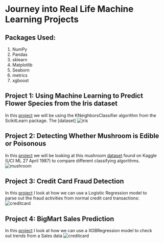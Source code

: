 # Journey into Real Life Machine Learning Projects

## Packages Used:
1. NumPy
2. Pandas
3. sklearn
4. Matplotlib
5. Seaborn
6. metrics
7. xgboost

## Project 1: Using Machine Learning to Predict Flower Species from the Iris dataset
In this [project](https://github.com/johnnys7n/Machine-Learning-Projects/tree/main/Project%201%20Iris%20Species%20Classification) we will be using the KNeighborsClassifier algorithm from the ScikitLearn package. The [dataset]
<img title='iris' src="https://storage.googleapis.com/kaggle-datasets-images/19/19/default-backgrounds/dataset-cover.jpg">

## Project 2: Detecting Whether Mushroom is Edible or Poisonous
In this [project](https://github.com/johnnys7n/Machine-Learning-Projects/tree/main/Project%202%20Mushroom%20Classification) we will be looking at this mushroom [dataset](https://www.kaggle.com/datasets/uciml/iris) found on Kaggle (UCI ML 27 April 1987) to compare different classifying algorithms.
<img title='mushroom' src="https://storage.googleapis.com/kaggle-datasets-images/478/974/557711140aeab7ca242d1e903c4e058e/dataset-cover.jpg">

## Project 3: Credit Card Fraud Detection
In this [project](https://github.com/johnnys7n/Machine-Learning-Projects/tree/main/Project%203%20Credit%20Card%20Fraud) I look at how we can use a Logistic Regression model to parse out the fraud activities from normal credit card transactions:
<img title='creditcard' src='https://storage.googleapis.com/kaggle-datasets-images/310/684/3503c6c827ca269cc00ffa66f2a9c207/dataset-cover.jpg'>

## Project 4: BigMart Sales Prediction
In this [project](https://github.com/johnnys7n/Machine-Learning-Projects/tree/main/Project%203%20Credit%20Card%20Fraud) I look at how we can use a XGBRegression model to check out trends from a Sales data
<img title='creditcard' src='https://storage.googleapis.com/kaggle-datasets-images/905262/1535166/73ceacc6c91503076da44c32003f513c/dataset-cover.png?t=2020-10-04-04-25-02'>

